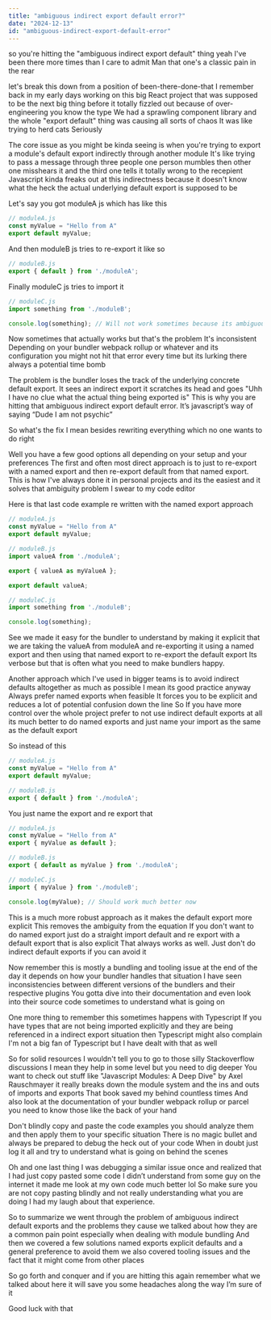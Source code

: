 ```yaml
---
title: "ambiguous indirect export default error?"
date: "2024-12-13"
id: "ambiguous-indirect-export-default-error"
---
```


 so you're hitting the "ambiguous indirect export default" thing yeah I've been there more times than I care to admit Man that one's a classic pain in the rear

let's break this down from a position of been-there-done-that I remember back in my early days working on this big React project that was supposed to be the next big thing before it totally fizzled out because of over-engineering you know the type We had a sprawling component library and the whole "export default" thing was causing all sorts of chaos It was like trying to herd cats Seriously

The core issue as you might be kinda seeing is when you're trying to export a module's default export indirectly through another module It's like trying to pass a message through three people one person mumbles then other one misshears it and the third one tells it totally wrong to the recepient Javascript kinda freaks out at this indirectness because it doesn't know what the heck the actual underlying default export is supposed to be

Let's say you got moduleA js which has like this

```javascript
// moduleA.js
const myValue = "Hello from A"
export default myValue;
```

And then moduleB js tries to re-export it like so

```javascript
// moduleB.js
export { default } from './moduleA';
```
Finally moduleC js tries to import it

```javascript
// moduleC.js
import something from './moduleB';

console.log(something); // Will not work sometimes because its ambiguous
```

Now sometimes that actually works but that's the problem It's inconsistent Depending on your bundler webpack rollup or whatever and its configuration you might not hit that error every time but its lurking there always a potential time bomb

The problem is the bundler loses the track of the underlying concrete default export. It sees an indirect export it scratches its head and goes "Uhh I have no clue what the actual thing being exported is" This is why you are hitting that ambiguous indirect export default error. It’s javascript’s way of saying “Dude I am not psychic”

So what's the fix I mean besides rewriting everything which no one wants to do right

Well you have a few good options all depending on your setup and your preferences The first and often most direct approach is to just to re-export with a named export and then re-export default from that named export. This is how I've always done it in personal projects and its the easiest and it solves that ambiguity problem I swear to my code editor

Here is that last code example re written with the named export approach

```javascript
// moduleA.js
const myValue = "Hello from A"
export default myValue;
```

```javascript
// moduleB.js
import valueA from './moduleA';

export { valueA as myValueA };

export default valueA;
```

```javascript
// moduleC.js
import something from './moduleB';

console.log(something);
```
See we made it easy for the bundler to understand by making it explicit that we are taking the valueA from moduleA and re-exporting it using a named export and then using that named export to re-export the default export Its verbose but that is often what you need to make bundlers happy.

Another approach which I've used in bigger teams is to avoid indirect defaults altogether as much as possible I mean its good practice anyway Always prefer named exports when feasible It forces you to be explicit and reduces a lot of potential confusion down the line So If you have more control over the whole project prefer to not use indirect default exports at all its much better to do named exports and just name your import as the same as the default export

So instead of this

```javascript
// moduleA.js
const myValue = "Hello from A"
export default myValue;
```

```javascript
// moduleB.js
export { default } from './moduleA';
```

You just name the export and re export that

```javascript
// moduleA.js
const myValue = "Hello from A"
export { myValue as default };
```

```javascript
// moduleB.js
export { default as myValue } from './moduleA';
```
```javascript
// moduleC.js
import { myValue } from './moduleB';

console.log(myValue); // Should work much better now
```

This is a much more robust approach as it makes the default export more explicit This removes the ambiguity from the equation If you don't want to do named export just do a straight import default and re export with a default export that is also explicit That always works as well. Just don't do indirect default exports if you can avoid it

Now remember this is mostly a bundling and tooling issue at the end of the day it depends on how your bundler handles that situation I have seen inconsistencies between different versions of the bundlers and their respective plugins You gotta dive into their documentation and even look into their source code sometimes to understand what is going on

One more thing to remember this sometimes happens with Typescript If you have types that are not being imported explicitly and they are being referenced in a indirect export situation then Typescript might also complain I'm not a big fan of Typescript but I have dealt with that as well

So for solid resources I wouldn't tell you to go to those silly Stackoverflow discussions I mean they help in some level but you need to dig deeper You want to check out stuff like "Javascript Modules: A Deep Dive" by Axel Rauschmayer it really breaks down the module system and the ins and outs of imports and exports That book saved my behind countless times And also look at the documentation of your bundler webpack rollup or parcel you need to know those like the back of your hand

Don't blindly copy and paste the code examples you should analyze them and then apply them to your specific situation There is no magic bullet and always be prepared to debug the heck out of your code When in doubt just log it all and try to understand what is going on behind the scenes

Oh and one last thing I was debugging a similar issue once and realized that I had just copy pasted some code I didn’t understand from some guy on the internet it made me look at my own code much better lol So make sure you are not copy pasting blindly and not really understanding what you are doing I had my laugh about that experience.

So to summarize we went through the problem of ambiguous indirect default exports and the problems they cause we talked about how they are a common pain point especially when dealing with module bundling And then we covered a few solutions named exports explicit defaults and a general preference to avoid them we also covered tooling issues and the fact that it might come from other places

So go forth and conquer and if you are hitting this again remember what we talked about here it will save you some headaches along the way I’m sure of it

Good luck with that
